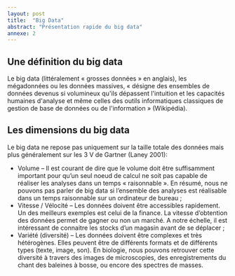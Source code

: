 ```yaml
---
layout: post
title:  "Big Data"
abstract: "Présentation rapide du big data"
annexe: 2
---
```


## Une définition du big data

Le big data (littéralement « grosses données » en anglais), les mégadonnées ou les données
massives, « désigne des ensembles de données devenus si volumineux qu'ils dépassent
l'intuition et les capacités humaines d'analyse et même celles des outils informatiques
classiques de gestion de base de données ou de l'information » (Wikipédia).

## Les dimensions du big data

Le big data ne repose pas uniquement sur la taille totale des données mais plus généralement
sur les 3 V de Gartner (Laney 2001):

- Volume – Il est courant de dire que le volume doit être suffisamment important pour
qu’un seul noeud de calcul ne soit pas capable de réaliser les analyses dans un temps
« raisonnable ». En résumé, nous ne pouvons pas parler de big data si l’ensemble des
analyses est réalisable dans un temps raisonnable sur un ordinateur de bureau ;
- Vitesse / Vélocité – Les données doivent être accessibles rapidement. Un des meilleurs
exemples est celui de la finance. La vitesse d’obtention des données permet de gagner
ou non un marché. A notre échelle, il est intéressant de connaitre les stocks d’un magasin
avant de se déplacer ;
- Variété (diversité) – Les données doivent être complexes et très hétérogènes. Elles
peuvent être de différents formats et de différents types (texte, image, son). En biologie,
nous pouvons retrouver cette diversité à travers des images de microscopies, des
enregistrements du chant des baleines à bosse, ou encore des spectres de masses.